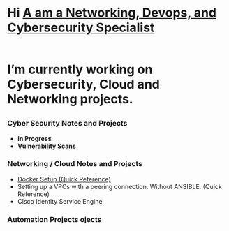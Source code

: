 
<h1>Hi <a href="https://github.com/ChrisWMaker80">A am a Networking, Devops, and Cybersecurity Specialist</a>
<br><br>

  
I’m currently working on Cybersecurity, Cloud and Networking projects.



<h3> Cyber Security Notes and Projects</h3>


- <b> In Progress</b>
- <b><A href="https://github.com/ChrisWMaker80/Vulnerabletesting001"> Vulnerability Scans</a></b>



<h3> Networking / Cloud Notes and Projects</h3>

- <a href="https://github.com/ChrisWMaker80/Dock-Test-1">Docker Setup (Quick Reference)</a>
- Setting up a VPCs with a peering connection. Without ANSIBLE. (Quick Reference)
- Cisco Identity Service Engine


<h3> Automation Projects ojects</h3>





[linkedin]: https://www.linkedin.com/in/christopher-williams-7a503572

<br>





